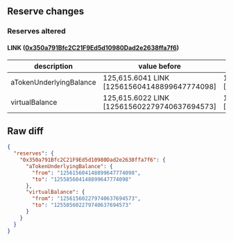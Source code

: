 ## Reserve changes

### Reserves altered

#### LINK ([0x350a791Bfc2C21F9Ed5d10980Dad2e2638ffa7f6](https://optimistic.etherscan.io/address/0x350a791Bfc2C21F9Ed5d10980Dad2e2638ffa7f6))

| description | value before | value after |
| --- | --- | --- |
| aTokenUnderlyingBalance | 125,615.6041 LINK [125615604148899647774098] | 125,585.6041 LINK [125585604148899647774098] |
| virtualBalance | 125,615.6022 LINK [125615602279740637694573] | 125,585.6022 LINK [125585602279740637694573] |


## Raw diff

```json
{
  "reserves": {
    "0x350a791Bfc2C21F9Ed5d10980Dad2e2638ffa7f6": {
      "aTokenUnderlyingBalance": {
        "from": "125615604148899647774098",
        "to": "125585604148899647774098"
      },
      "virtualBalance": {
        "from": "125615602279740637694573",
        "to": "125585602279740637694573"
      }
    }
  }
}
```